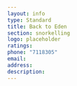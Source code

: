 ```yaml
---
layout: info
type: Standard
title: Back to Eden
section: snorkelling
logo: placeholder
ratings:
phone: "7118305"
email:
address:
description:
---
```

